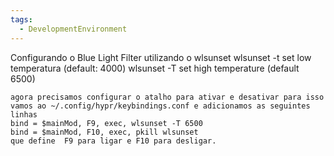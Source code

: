 ```yaml
---
tags:
  - DevelopmentEnvironment
---
```

Configurando o Blue Light Filter utilizando o wlsunset 
	wlsunset -t <temp> set low temperatura (default: 4000)
	wlsunset -T <temp> set high temperature (default 6500)
	
	agora precisamos configurar o atalho para ativar e desativar para isso vamos ao ~/.config/hypr/keybindings.conf e adicionamos as seguintes linhas 
	bind = $mainMod, F9, exec, wlsunset -T 6500  
	bind = $mainMod, F10, exec, pkill wlsunset
	que define  F9 para ligar e F10 para desligar.